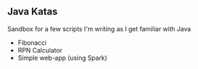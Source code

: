 ## Java Katas

Sandbox for a few scripts I'm writing as I get familiar with Java

* Fibonacci
* RPN Calculator
* Simple web-app (using Spark)

